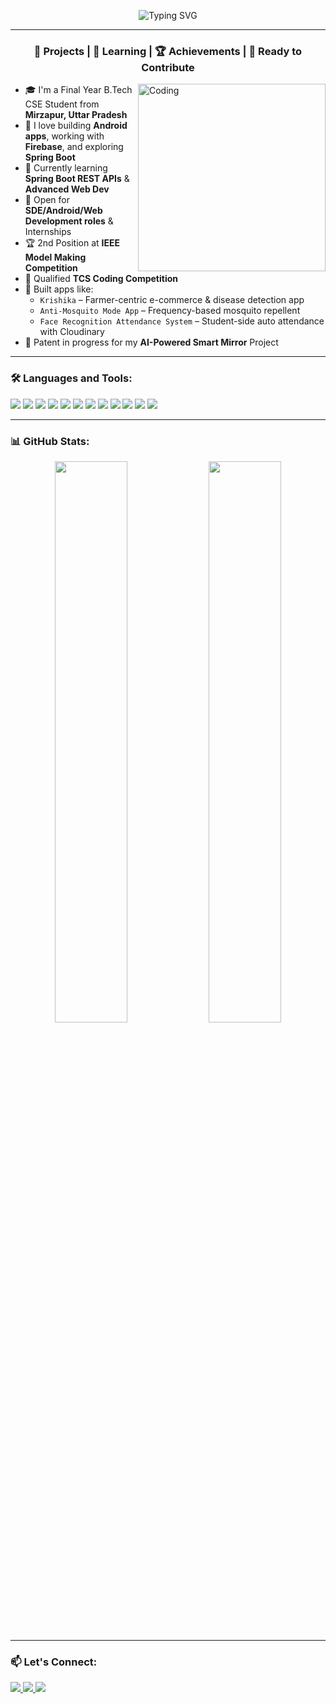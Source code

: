 <p align="center">
  <img src="https://readme-typing-svg.demolab.com?font=Fira+Code&weight=500&size=26&pause=1000&color=F7941D&center=true&vCenter=true&width=435&lines=Hi+%F0%9F%91%8B%2C+I'm+Vikas+Kumar;Android+%2F+Web+Developer;Final+Year+CSE+Student;Open+to+Opportunities" alt="Typing SVG" />
</p>

---

<h3 align="center">🚀 Projects | 🌱 Learning | 🏆 Achievements | 💼 Ready to Contribute</h3>

<img align="right" alt="Coding" width="300" src="https://media.giphy.com/media/qgQUggAC3Pfv687qPC/giphy.gif" />

- 🎓 I'm a Final Year B.Tech CSE Student from **Mirzapur, Uttar Pradesh**
- 🚀 I love building **Android apps**, working with **Firebase**, and exploring **Spring Boot**
- 🧠 Currently learning **Spring Boot REST APIs** & **Advanced Web Dev**
- 💼 Open for **SDE/Android/Web Development roles** & Internships
- 🏆 2nd Position at **IEEE Model Making Competition**
- 🥇 Qualified **TCS Coding Competition**
- 📱 Built apps like:
  - `Krishika` – Farmer-centric e-commerce & disease detection app
  - `Anti-Mosquito Mode App` – Frequency-based mosquito repellent
  - `Face Recognition Attendance System` – Student-side auto attendance with Cloudinary
- 🧪 Patent in progress for my **AI-Powered Smart Mirror** Project

---

### 🛠️ Languages and Tools:
<p>
  <img src="https://img.shields.io/badge/Java-ED8B00?style=for-the-badge&logo=java&logoColor=white"/>
  <img src="https://img.shields.io/badge/Firebase-ffca28?style=for-the-badge&logo=firebase&logoColor=black"/>
  <img src="https://img.shields.io/badge/Android-3DDC84?style=for-the-badge&logo=android&logoColor=white"/>
  <img src="https://img.shields.io/badge/HTML5-e34c26?style=for-the-badge&logo=html5&logoColor=white"/>
  <img src="https://img.shields.io/badge/CSS3-264de4?style=for-the-badge&logo=css3&logoColor=white"/>
  <img src="https://img.shields.io/badge/JavaScript-f7df1e?style=for-the-badge&logo=javascript&logoColor=black"/>
  <img src="https://img.shields.io/badge/MongoDB-4DB33D?style=for-the-badge&logo=mongodb&logoColor=white"/>
  <img src="https://img.shields.io/badge/Express.js-000000?style=for-the-badge&logo=express&logoColor=white"/>
  <img src="https://img.shields.io/badge/React-61dafb?style=for-the-badge&logo=react&logoColor=black"/>
  <img src="https://img.shields.io/badge/Node.js-339933?style=for-the-badge&logo=node.js&logoColor=white"/>
  <img src="https://img.shields.io/badge/Spring Boot-6DB33F?style=for-the-badge&logo=spring-boot&logoColor=white"/>
  <img src="https://img.shields.io/badge/Power BI-F2C811?style=for-the-badge&logo=powerbi&logoColor=black"/>
</p>

---

### 📊 GitHub Stats:
<p align="center">
  <img src="https://github-readme-stats.vercel.app/api?username=vikas-kmr&show_icons=true&theme=github_dark" width="48%" />
  <img src="https://github-readme-streak-stats.herokuapp.com/?user=vikas-kmr&theme=github-dark-blue" width="48%" />
</p>

---

### 📫 Let's Connect:
<p>
  <a href="https://www.linkedin.com/in/vikas-kmr/" target="_blank">
    <img src="https://img.shields.io/badge/LinkedIn-vikas--kmr-blue?style=for-the-badge&logo=linkedin&logoColor=white" />
  </a>
  <a href="mailto:your.email@example.com">
    <img src="https://img.shields.io/badge/Gmail-Email-red?style=for-the-badge&logo=gmail&logoColor=white" />
  </a>
  <a href="https://github.com/vikas-kmr" target="_blank">
    <img src="https://img.shields.io/badge/GitHub-vikas--kmr-171515?style=for-the-badge&logo=github&logoColor=white" />
  </a>
</p>

